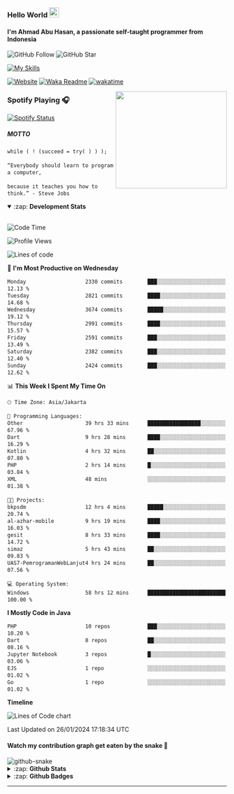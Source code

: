 ### Hello World <img src="https://github.com/eby8zevin/eby8zevin/blob/main/assets/Hi.gif"  width="23" height="23">

#### I'm Ahmad Abu Hasan, a passionate self-taught programmer from Indonesia

![GitHub Follow](https://img.shields.io/github/followers/eby8zevin.svg?style=social&label=Follow)
![GitHub Star](https://img.shields.io/github/stars/eby8zevin?affiliations=OWNER%2CCOLLABORATOR&style=social&label=Star)

[![My Skills](https://skillicons.dev/icons?i=androidstudio,java,kotlin,vscode,dart,flutter,linux)](https://skillicons.dev)

[![Website](https://img.shields.io/website?up_message=online&up_color=61DBFB&down_message=maintenance&down_color=FF0000&url=https%3A%2F%2Fconnect-with-eby.web.app&logo=react)](https://connect-with-eby.web.app)
[![Waka Readme](https://github.com/eby8zevin/eby8zevin/actions/workflows/anmol098.yml/badge.svg)](https://github.com/eby8zevin/eby8zevin/actions/workflows/anmol098.yml)
[![wakatime](https://wakatime.com/badge/user/bbcd646f-1daf-4865-a20e-46d4c803e6f8.svg)](https://wakatime.com/@bbcd646f-1daf-4865-a20e-46d4c803e6f8)

<img src="https://github.com/eby8zevin/eby8zevin/blob/main/assets/Octocat.png" width="255" height="222" align='right'>

### Spotify Playing 🎧

[<img src="https://readme-spotify-status-ahmadabuhasan.vercel.app/api/run-spotify-status" alt="Spotify Status" width="350" />](https://open.spotify.com/user/gr3y7pr12w9ol2dy2ccdb10e7)

##### MOTTO

```
while ( ! (succeed = try( ) ) );

“Everybody should learn to program a computer,

because it teaches you how to think.” - Steve Jobs
```

<details open>
  <summary> :zap: <b>Development Stats</b> </summary>
<br/>

<!--START_SECTION:waka-->
![Code Time](http://img.shields.io/badge/Code%20Time-5%2C240%20hrs%2046%20mins-blue)

![Profile Views](http://img.shields.io/badge/Profile%20Views-107-blue)

![Lines of code](https://img.shields.io/badge/From%20Hello%20World%20I%27ve%20Written-2.7%20million%20lines%20of%20code-blue)

📅 **I'm Most Productive on Wednesday** 

```text
Monday                   2330 commits        ███░░░░░░░░░░░░░░░░░░░░░░   12.13 % 
Tuesday                  2821 commits        ████░░░░░░░░░░░░░░░░░░░░░   14.68 % 
Wednesday                3674 commits        █████░░░░░░░░░░░░░░░░░░░░   19.12 % 
Thursday                 2991 commits        ████░░░░░░░░░░░░░░░░░░░░░   15.57 % 
Friday                   2591 commits        ███░░░░░░░░░░░░░░░░░░░░░░   13.49 % 
Saturday                 2382 commits        ███░░░░░░░░░░░░░░░░░░░░░░   12.40 % 
Sunday                   2424 commits        ███░░░░░░░░░░░░░░░░░░░░░░   12.62 % 
```


📊 **This Week I Spent My Time On** 

```text
🕑︎ Time Zone: Asia/Jakarta

💬 Programming Languages: 
Other                    39 hrs 33 mins      █████████████████░░░░░░░░   67.96 % 
Dart                     9 hrs 28 mins       ████░░░░░░░░░░░░░░░░░░░░░   16.29 % 
Kotlin                   4 hrs 32 mins       ██░░░░░░░░░░░░░░░░░░░░░░░   07.80 % 
PHP                      2 hrs 14 mins       █░░░░░░░░░░░░░░░░░░░░░░░░   03.84 % 
XML                      48 mins             ░░░░░░░░░░░░░░░░░░░░░░░░░   01.38 % 

🐱‍💻 Projects: 
bkpsdm                   12 hrs 4 mins       █████░░░░░░░░░░░░░░░░░░░░   20.74 % 
al-azhar-mobile          9 hrs 19 mins       ████░░░░░░░░░░░░░░░░░░░░░   16.03 % 
gesit                    8 hrs 33 mins       ████░░░░░░░░░░░░░░░░░░░░░   14.72 % 
simaz                    5 hrs 43 mins       ██░░░░░░░░░░░░░░░░░░░░░░░   09.83 % 
UAS7-PemrogramanWebLanjut4 hrs 24 mins       ██░░░░░░░░░░░░░░░░░░░░░░░   07.56 % 

💻 Operating System: 
Windows                  58 hrs 12 mins      █████████████████████████   100.00 % 
```

**I Mostly Code in Java** 

```text
PHP                      10 repos            ███░░░░░░░░░░░░░░░░░░░░░░   10.20 % 
Dart                     8 repos             ██░░░░░░░░░░░░░░░░░░░░░░░   08.16 % 
Jupyter Notebook         3 repos             █░░░░░░░░░░░░░░░░░░░░░░░░   03.06 % 
EJS                      1 repo              ░░░░░░░░░░░░░░░░░░░░░░░░░   01.02 % 
Go                       1 repo              ░░░░░░░░░░░░░░░░░░░░░░░░░   01.02 % 
```



**Timeline**

![Lines of Code chart](https://raw.githubusercontent.com/eby8zevin/eby8zevin/main/assets/bar_graph.png)


 Last Updated on 26/01/2024 17:18:34 UTC
<!--END_SECTION:waka-->

#### Watch my contribution graph get eaten by the snake 🐍

<picture>
  <source media="(prefers-color-scheme: dark)" srcset="https://raw.githubusercontent.com/eby8zevin/eby8zevin/output/github-contribution-grid-snake-dark.svg" />
  <source media="(prefers-color-scheme: light)" srcset="https://raw.githubusercontent.com/eby8zevin/eby8zevin/output/github-contribution-grid-snake.svg" />
  <img alt="github-snake" src="https://raw.githubusercontent.com/eby8zevin/eby8zevin/output/github-contribution-grid-snake.svg" />
</picture>

</details>

<details>
  <summary> :zap: <b>Github Stats</b> </summary>
<p align="center">:heart:</p>
<p align="center"><a href="https://github.com/eby8zevin">
  <img src="https://github-readme-stats.vercel.app/api?username=eby8zevin&show_icons=true&theme=dark&line_height=20">
  <img src="https://github-readme-stats.vercel.app/api/top-langs/?username=eby8zevin&layout=compact&theme=dark">
</a></p>
<p align="center">
  <a href="https://github.com/eby8zevin">
    <img src="https://github-readme-streak-stats.herokuapp.com/?user=eby8zevin&theme=dark"/>
  </a>
</p>
</details>

<details>
  <summary> :zap: <b>Github Badges</b> </summary>
  <br>
  <a href='https://archiveprogram.github.com/'><img src='https://raw.githubusercontent.com/acervenky/animated-github-badges/master/assets/acbadge.gif' width='40' height='40'></a> 
  <a href='https://docs.github.com/en/developers'><img src='https://raw.githubusercontent.com/acervenky/animated-github-badges/master/assets/devbadge.gif' width='40' height='40'></a> 
  <a href='https://github.com/pricing'><img src='https://raw.githubusercontent.com/acervenky/animated-github-badges/master/assets/pro.gif' width='40' height='40'></a> 
  <a href='https://stars.github.com/'><img src='https://raw.githubusercontent.com/acervenky/animated-github-badges/master/assets/starbadge.gif' width='35' height='35'></a> 
  <a href='https://docs.github.com/en/github/supporting-the-open-source-community-with-github-sponsors'><img src='https://raw.githubusercontent.com/acervenky/animated-github-badges/master/assets/sponsorbadge.gif' width='35' height='35'></a>
</details>

---
